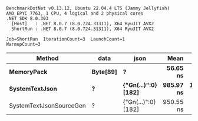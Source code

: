 ```

BenchmarkDotNet v0.13.12, Ubuntu 22.04.4 LTS (Jammy Jellyfish)
AMD EPYC 7763, 1 CPU, 4 logical and 2 physical cores
.NET SDK 8.0.303
  [Host]   : .NET 8.0.7 (8.0.724.31311), X64 RyuJIT AVX2
  ShortRun : .NET 8.0.7 (8.0.724.31311), X64 RyuJIT AVX2

Job=ShortRun  IterationCount=3  LaunchCount=1  
WarmupCount=3  

```
| Method                  | data     | json                | Mean      | Error      | StdDev   | Min       | Max       | Gen0   | Allocated |
|------------------------ |--------- |-------------------- |----------:|-----------:|---------:|----------:|----------:|-------:|----------:|
| **MemoryPack**              | **Byte[89]** | **?**                   |  **56.65 ns** |   **1.989 ns** | **0.109 ns** |  **56.53 ns** |  **56.74 ns** | **0.0012** |     **104 B** |
| **SystemTextJson**          | **?**        | **{&quot;Gn(...)&quot;:0} [182]** | **985.97 ns** | **120.468 ns** | **6.603 ns** | **981.48 ns** | **993.55 ns** |      **-** |     **104 B** |
| SystemTextJsonSourceGen | ?        | {&quot;Gn(...)&quot;:0} [182] | 950.55 ns |  54.292 ns | 2.976 ns | 948.09 ns | 953.86 ns |      - |     104 B |
